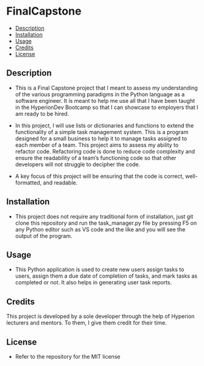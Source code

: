 # FinalCapstone
- [Description](#description)
- [Installation](#installation)
- [Usage](#usage)
- [Credits](#credits)
- [License](#license)

## Description
* This is a Final Capstone project that I meant to assess my understanding of the various programming paradigms in the Python language
as a software engineer. It is meant to help me use all that I have been taught in the HyperionDev Bootcamp so that I can showcase to employers that I am ready to be hired.

* In this project, I will use lists or dictionaries and functions to extend the functionality of a simple task management system. This is a program designed for a small business to help it to manage tasks assigned to each member of a team. This project aims to assess my ability to refactor code. Refactoring code is done to reduce code complexity and ensure the readability of a team’s functioning code so that other developers will not struggle to decipher the code.
* A key focus of this project will be ensuring that the code is correct, well-formatted, and readable.

## Installation
* This project does not require any traditional form of installation, just git clone this repository and run the task_manager.py file by pressing F5 on any Python editor such as VS code and the like and you will see the output of the program.

## Usage
* This Python application is used to create new users assign tasks to users, assign them a due date of completion of tasks, and mark tasks as completed or not. It also helps in generating user task reports.

## Credits
This project is developed by a sole developer through the help of Hyperion lecturers and mentors. To them, I give them credit for their time.

## License
* Refer to the repository for the MIT license
